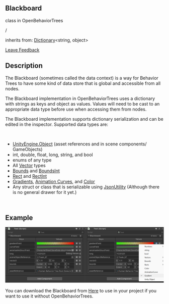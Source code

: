 <h2 class="header">Blackboard</h2>

<div class="flex-row space-between">
    <div class="flex-row">
        <p style="margin-right:10px">class in OpenBehaviorTrees</p>
        <p style="margin-right:10px">/</p>
        <p>inherits from: <a class="link" href="https://learn.microsoft.com/en-us/dotnet/api/system.collections.generic.dictionary-2?view=net-8.0">Dictionary</a>&lt;<span class="variable-name">string</span>, <span class="variable-name">object</span>></p>
    </div>
    <a class="link" style="text-align: right" href="mailto:zacharyruiz1@gmail.com" target="_blank">Leave Feedback</a>
</div>

<h2 class="small-h2 header">Description</h2>
<p>The Blackboard (sometimes called the data context) is a way for Behavior Trees to have some kind of data store that is global and accessible from all nodes.<p>
<p>The Blackboard implementation in OpenBehaviorTrees uses a dictionary with strings as keys and object as values. Values will need to be cast to an appropriate data type before use when accessing them from nodes.</p>
<p>The Blackboard implementation supports dictionary serialization and can be edited in the inspector. Supported data types are:</p>
<br/>
<ul>
    <li><a class="link" href="https://docs.unity3d.com/ScriptReference/Object.html">UnityEngine.Object</a> (asset references and in scene components/ GameObjects)</li>
    <li>int, double, float, long, string, and bool</li>
    <li>enums of any type</li>
    <li>All <a class="link" href="https://docs.unity3d.com/Manual/VectorCookbook.html">Vector</a> types</li>
    <li> <a class="link" href="https://docs.unity3d.com/ScriptReference/Bounds.html">Bounds</a> and <a class="link" href="https://docs.unity3d.com/ScriptReference/BoundsInt.html">BoundsInt</a></li>
    <li><a class="link" href="https://docs.unity3d.com/ScriptReference/Rect.html">Rect</a> and <a class="link" href="https://docs.unity3d.com/ScriptReference/RectInt.html">RectInt</a></li>
    <li><a class="link" href="https://docs.unity3d.com/ScriptReference/Gradient.html">Gradients</a>, <a class="link" href="https://docs.unity3d.com/ScriptReference/AnimationCurve.html">Animation Curves</a>, and <a class="link" href= "https://docs.unity3d.com/ScriptReference/Color.html">Color</a></li>
    <li>Any struct or class that is serializable using <a class="link" href="https://docs.unity3d.com/ScriptReference/JsonUtility.html">JsonUtility</a> (Although there is no general drawer for it yet.)</li>
</ul>
<br />
<h2 class="small-h2 header">Example</h2>
<img class="centered" src="../../images/Blackboard.png" alt="Blackboard" width="550"/>

<p class="paragraph-block">You can download the Blackboard from <a class="link" href="https://github.com/Sterberino/UnitySerializedDictionary/">Here</a> to use in your project if you want to use it without OpenBehaviorTrees.</p>
